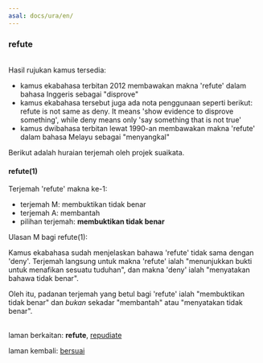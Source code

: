 ```yaml
---
asal: docs/ura/en/
---
```


### refute

&nbsp;  
Hasil rujukan kamus tersedia:

- kamus ekabahasa terbitan 2012 membawakan makna 'refute'
dalam bahasa Inggeris sebagai "disprove"
- kamus ekabahasa tersebut juga ada nota penggunaan seperti
berikut: refute is not same as deny. It means 'show evidence
to disprove something', while deny means only 'say something
that is not true'
- kamus dwibahasa terbitan lewat 1990-an membawakan makna
'refute' dalam bahasa Melayu sebagai "menyangkal"

Berikut adalah huraian terjemah oleh projek suaikata.

#### refute(1)

Terjemah 'refute' makna ke-1:

- terjemah M: membuktikan tidak benar
- terjemah A: membantah
- pilihan terjemah: **membuktikan tidak benar**

Ulasan M bagi refute(1):

Kamus ekabahasa sudah menjelaskan bahawa 'refute' tidak sama
dengan 'deny'. Terjemah langsung untuk makna 'refute' ialah
"menunjukkan bukti untuk menafikan sesuatu tuduhan", dan
makna 'deny' ialah "menyatakan bahawa tidak benar".

Oleh itu, padanan terjemah yang betul bagi 'refute' ialah
"membuktikan tidak benar" dan *bukan* sekadar "membantah"
atau "menyatakan tidak benar".

&nbsp;  
laman berkaitan: **refute**, [repudiate][2]

laman kembali: [bersuai][0]

  [0]: ../../bersuai.md
  [2]: repudiate.md
